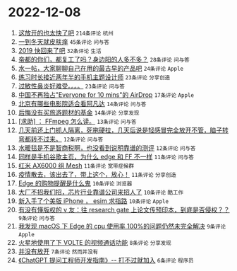 # 2022-12-08

1. [这放开的也太快了吧](https://www.v2ex.com/t/900960) `214条评论` `杭州`
1. [一到冬天就皮肤痒](https://www.v2ex.com/t/900964) `45条评论` `问与答`
1. [2019 快回来了吧](https://www.v2ex.com/t/900966) `32条评论` `生活`
1. [帝都的你们，都复工了吗？身边阳的人多不多？](https://www.v2ex.com/t/900972) `28条评论` `问与答`
1. [水一帖，大家聊聊自己在用的最古早的产品吧](https://www.v2ex.com/t/900965) `24条评论` `Apple`
1. [练习时长接近两年半的手机主题设计师](https://www.v2ex.com/t/900945) `23条评论` `分享创造`
1. [过敏性鼻炎好难受。。。。](https://www.v2ex.com/t/900944) `23条评论` `问与答`
1. [中国不再独占"Everyone for 10 mins"的 AirDrop](https://www.v2ex.com/t/900954) `17条评论` `Apple`
1. [北京有哪些电影院适合看阿凡达](https://www.v2ex.com/t/900973) `14条评论` `问与答`
1. [后悔没有买旅游题材的基金](https://www.v2ex.com/t/900963) `14条评论` `分享发现`
1. [[求助] ： FFmpeg 怎么读。](https://www.v2ex.com/t/900983) `13条评论` `问与答`
1. [几天前还上门抓人隔离，死拖硬拉，几天后说是轻感冒完全放开不管，脑子转弯都转不过来。](https://www.v2ex.com/t/900986) `12条评论` `问与答`
1. [水暖毯是不是智商税啊，也没看到说明靠谱的测评](https://www.v2ex.com/t/900949) `12条评论` `问与答`
1. [同样是手机谷歌主页，为什么 edge 和 FF 不一样](https://www.v2ex.com/t/900999) `11条评论` `问与答`
1. [红米 AX6000 组 Mesh](https://www.v2ex.com/t/900982) `11条评论` `宽带症候群`
1. [疫情散去，该出去了，带上这个，放心！](https://www.v2ex.com/t/900952) `11条评论` `分享创造`
1. [Edge 的购物提醒是什么鬼](https://www.v2ex.com/t/900992) `10条评论` `浏览器`
1. [大厂不招我们招，芯片行业靠谱公司来招人了](https://www.v2ex.com/t/900978) `10条评论` `酷工作`
1. [新入手了个美版 iPhone ， esim 求指路](https://www.v2ex.com/t/900969) `10条评论` `Apple`
1. [有没有懂版权的 v 友：往 research gate 上论文传预印本，到底是否侵权？？](https://www.v2ex.com/t/900961) `9条评论` `问与答`
1. [我发现 macOS 下 Edge 的 cpu 使用率 100%的问题仍然未完全解决](https://www.v2ex.com/t/900947) `9条评论` `Apple`
1. [火星地使用了下 VOLTE 的视频通话功能](https://www.v2ex.com/t/900991) `8条评论` `分享发现`
1. [并没有放开](https://www.v2ex.com/t/900997) `7条评论` `然而并没有`
1. [《ChatGPT 提问工程师开发指南》-- 打不过就加入](https://www.v2ex.com/t/900981) `6条评论` `程序员`
